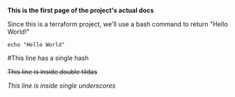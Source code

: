 **This is the first page of the project's actual docs**


Since this is a terraform project, we'll use a bash command to return "Hello World!"


`echo "Hello World"`


#This line has a single hash

~~This line is inside double tildas~~

_This line is inside single underscores_


